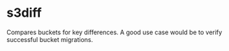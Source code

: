 # s3diff
Compares buckets for key differences. A good use case would be to verify successful bucket migrations.
